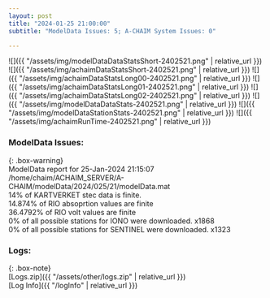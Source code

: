 ```yaml
---
layout: post
title: "2024-01-25 21:00:00"
subtitle: "ModelData Issues: 5; A-CHAIM System Issues: 0"

---
```


![]({{ "/assets/img/modelDataDataStatsShort-2402521.png" | relative_url }})
![]({{ "/assets/img/achaimDataStatsShort-2402521.png" | relative_url }})
![]({{ "/assets/img/achaimDataStatsLong00-2402521.png" | relative_url }})
![]({{ "/assets/img/achaimDataStatsLong01-2402521.png" | relative_url }})
![]({{ "/assets/img/achaimDataStatsLong02-2402521.png" | relative_url }})
![]({{ "/assets/img/modelDataDataStats-2402521.png" | relative_url }})
![]({{ "/assets/img/modelDataStationStats-2402521.png" | relative_url }})
![]({{ "/assets/img/achaimRunTime-2402521.png" | relative_url }})


### ModelData Issues:  
  
{: .box-warning}  
 ModelData report for 25-Jan-2024 21:15:07   
 /home/chaim/ACHAIM_SERVER/A-CHAIM/modelData/2024/025/21/modelData.mat   
 14% of KARTVERKET stec data is finite.   
 14.874% of RIO absoprtion values are finite   
 36.4792% of RIO volt values are finite   
 0% of all possible stations for IONO were downloaded. x1868   
 0% of all possible stations for SENTINEL were downloaded. x1323   
  


### Logs:  
  
{: .box-note}  
[Logs.zip]({{ "/assets/other/logs.zip" | relative_url }})  
[Log Info]({{ "/logInfo" | relative_url }})  
